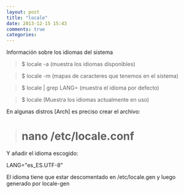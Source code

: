 ```yaml
---
layout: post
title: "locale"
date: 2013-12-15 15:43
comments: true
categories: 
---
```

Información sobre los idiomas del sistema

>$ locale -a  (muestra los idiomas disponibles)

>$ locale -m (mapas de caracteres que tenemos en el sistema)

>$ locale | grep LANG=  (muestra el idioma por defecto)

>$ locale (Muestra los idiomas actualmente en uso)

En  algunas distros [Arch] es preciso crear el archivo:

># nano /etc/locale.conf

Y añadir el idioma escogido:

LANG="es_ES.UTF-8"

El idioma tiene que estar descomentado en /etc/locale.gen y luego generado por locale-gen

